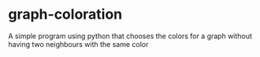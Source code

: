 # graph-coloration
A simple program using python that chooses the colors for a graph without having two neighbours with the same color
